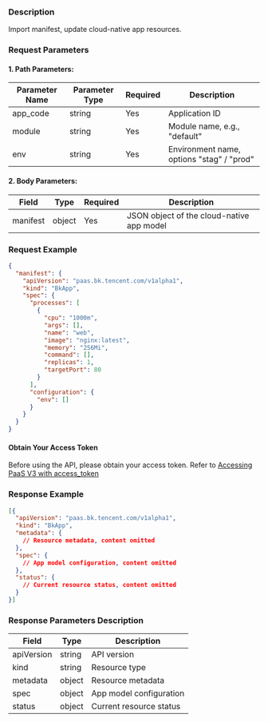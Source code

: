 ### Description
Import manifest, update cloud-native app resources.

### Request Parameters

#### 1. Path Parameters:

| Parameter Name | Parameter Type | Required | Description            |
|----------------|----------------|----------|------------------------|
| app_code       | string         | Yes      | Application ID         |
| module         | string         | Yes      | Module name, e.g., "default" |
| env            | string         | Yes      | Environment name, options "stag" / "prod" |

#### 2. Body Parameters:

| Field    | Type   | Required | Description                              |
|----------|--------|----------|------------------------------------------|
| manifest | object | Yes      | JSON object of the cloud-native app model |


### Request Example

```json
{
  "manifest": {
    "apiVersion": "paas.bk.tencent.com/v1alpha1",
    "kind": "BkApp",
    "spec": {
      "processes": [
        {
          "cpu": "1000m",
          "args": [],
          "name": "web",
          "image": "nginx:latest",
          "memory": "256Mi",
          "command": [],
          "replicas": 1,
          "targetPort": 80
        }
      ],
      "configuration": {
        "env": []
      }
    }
  }
}
```

#### Obtain Your Access Token

Before using the API, please obtain your access token. Refer to [Accessing PaaS V3 with access_token](https://bk.tencent.com/docs/markdown/PaaS3.0/topics/paas/access_token)

### Response Example

```json
[{
  "apiVersion": "paas.bk.tencent.com/v1alpha1",
  "kind": "BkApp",
  "metadata": {
    // Resource metadata, content omitted
  },
  "spec": {
    // App model configuration, content omitted
  },
  "status": {
    // Current resource status, content omitted
  }
}]
```

### Response Parameters Description

| Field      | Type   | Description               |
|------------|--------|---------------------------|
| apiVersion | string | API version               |
| kind       | string | Resource type             |
| metadata   | object | Resource metadata         |
| spec       | object | App model configuration   |
| status     | object | Current resource status   |